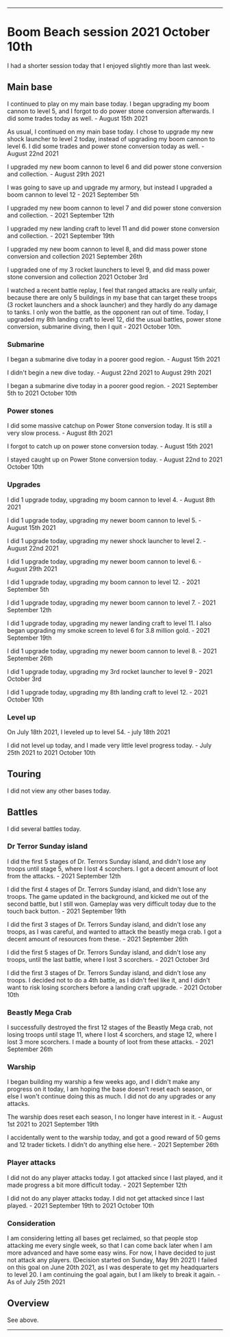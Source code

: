 
***

# Boom Beach session 2021 October 10th

I had a shorter session today that I enjoyed slightly more than last week.

## Main base

I continued to play on my main base today. I began upgrading my boom cannon to level 5, and I forgot to do power stone conversion afterwards. I did some trades today as well. - August 15th 2021

As usual, I continued on my main base today. I chose to upgrade my new shock launcher to level 2 today, instead of upgrading my boom cannon to level 6. I did some trades and power stone conversion today as well. - August 22nd 2021

I upgraded my new boom cannon to level 6 and did power stone conversion and collection. - August 29th 2021

I was going to save up and upgrade my armory, but instead I upgraded a boom cannon to level 12 - 2021 September 5th

I upgraded my new boom cannon to level 7 and did power stone conversion and collection. - 2021 September 12th

I upgraded my new landing craft to level 11 and did power stone conversion and collection. - 2021 September 19th

I upgraded my new boom cannon to level 8, and did mass power stone conversion and collection  2021 September 26th

I upgraded one of my 3 rocket launchers to level 9, and did mass power stone conversion and collection  2021 October 3rd

I watched a recent battle replay, I feel that ranged attacks are really unfair, because there are only 5 buildings in my base that can target these troops (3 rocket launchers and a shock launcher) and they hardly do any damage to tanks. I only won the battle, as the opponent ran out of time. Today, I upgraded my 8th landing craft to level 12, did the usual battles, power stone conversion, submarine diving, then I quit - 2021 October 10th.

### Submarine

I began a submarine dive today in a poorer good region. - August 15th 2021

I didn't begin a new dive today. - August 22nd 2021 to August 29th 2021

I began a submarine dive today in a poorer good region. - 2021 September 5th to 2021 October 10th

### Power stones

I did some massive catchup on Power Stone conversion today. It is still a very slow process. - August 8th 2021

I forgot to catch up on power stone conversion today. - August 15th 2021

I stayed caught up on Power Stone conversion today. - August 22nd to 2021 October 10th

### Upgrades

I did 1 upgrade today, upgrading my boom cannon to level 4. - August 8th 2021

I did 1 upgrade today, upgrading my newer boom cannon to level 5. - August 15th 2021

I did 1 upgrade today, upgrading my newer shock launcher to level 2. - August 22nd 2021

I did 1 upgrade today, upgrading my newer boom cannon to level 6. - August 29th 2021

I did 1 upgrade today, upgrading my boom cannon to level 12. - 2021 September 5th

I did 1 upgrade today, upgrading my newer boom cannon to level 7. - 2021 September 12th

I did 1 upgrade today, upgrading my newer landing craft to level 11. I also began upgrading my smoke screen to level 6 for 3.8 million gold. - 2021 September 19th

I did 1 upgrade today, upgrading my newer boom cannon to level 8. - 2021 September 26th

I did 1 upgrade today, upgrading my 3rd rocket launcher to level 9 - 2021 October 3rd

I did 1 upgrade today, upgrading my 8th landing craft to level 12. - 2021 October 10th

### Level up

On July 18th 2021, I leveled up to level 54. - july 18th 2021

I did not level up today, and I made very little level progress today. - July 25th 2021 to 2021 October 10th

## Touring

I did not view any other bases today.

## Battles

I did several battles today.

### Dr Terror Sunday island

I did the first 5 stages of Dr. Terrors Sunday island, and didn't lose any troops until stage 5, where I lost 4 scorchers. I got a decent amount of loot from the attacks. - 2021 September 12th

I did the first 4 stages of Dr. Terrors Sunday island, and didn't lose any troops. The game updated in the background, and kicked me out of the second battle, but I still won. Gameplay was very difficult today due to the touch back button. - 2021 September 19th

I did the first 3 stages of Dr. Terrors Sunday island, and didn't lose any troops, as I was careful, and wanted to attack the beastly mega crab. I got a decent amount of resources from these. - 2021 September 26th

I did the first 5 stages of Dr. Terrors Sunday island, and didn't lose any troops, until the last battle, where I lost 3 scorchers. - 2021 October 3rd

I did the first 3 stages of Dr. Terrors Sunday island, and didn't lose any troops. I decided not to do a 4th battle, as I didn't feel like it, and I didn't want to risk losing scorchers before a landing craft upgrade. - 2021 October 10th

### Beastly Mega Crab

I successfully destroyed the first 12 stages of the Beastly Mega crab, not losing troops until stage 11, where I lost 4 scorchers, and stage 12, where I lost 3 more scorchers. I made a bounty of loot from these attacks. - 2021 September 26th

### Warship

I began building my warship a few weeks ago, and I didn't make any progress on it today, I am hoping the base doesn't reset each season, or else I won't continue doing this as much. I did not do any upgrades or any attacks.

The warship does reset each season, I no longer have interest in it. - August 1st 2021 to 2021 September 19th

I accidentally went to the warship today, and got a good reward of 50 gems and 12 trader tickets. I didn't do anything else here. - 2021 September 26th

### Player attacks

I did not do any player attacks today. I got attacked since I last played, and it made progress a bit more difficult today. - 2021 September 12th

I did not do any player attacks today. I did not get attacked since I last played. - 2021 September 19th to 2021 October 10th

### Consideration

I am considering letting all bases get reclaimed, so that people stop attacking me every single week, so that I can come back later when I am more advanced and have some easy wins. For now, I have decided to just not attack any players. (Decision started on Sunday, May 9th 2021) I failed on this goal on June 20th 2021, as I was desperate to get my headquarters to level 20. I am continuing the goal again, but I am likely to break it again. - As of July 25th 2021

## Overview

See above.

***

